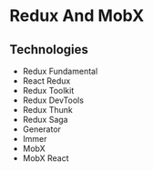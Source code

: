 # Redux And MobX

## Technologies

- Redux Fundamental
- React Redux
- Redux Toolkit
- Redux DevTools
- Redux Thunk
- Redux Saga
- Generator
- Immer
- MobX
- MobX React
